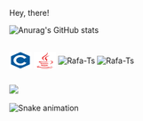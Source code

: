 Hey, there!

![Anurag's GitHub stats](https://github-readme-stats.vercel.app/api?username=tyagosousa&show_icons=true&theme=transparent) 

<div style="display: inline_block"><br>
  <img align="center" alt="Rafa-Js" height="30" width="40" src="https://raw.githubusercontent.com/devicons/devicon/master/icons/c/c-plain.svg">
  <img align="center" alt="Rafa-Ts" height="30" width="40" src="https://raw.githubusercontent.com/devicons/devicon/master/icons/java/java-plain.svg">
 <img align="center" alt="Rafa-Ts" height="30" width="40" src="https://cdn.jsdelivr.net/gh/devicons/devicon@latest/icons/git/git-original.svg" />
 <img align="center" alt="Rafa-Ts" height="30" width="40" src="https://cdn.jsdelivr.net/gh/devicons/devicon@latest/icons/postgresql/postgresql-original-wordmark.svg" /> 
</div>

  ##

<div> 
 <a href="https://instagram.com/tyagosousa_" target="_blank"><img src="https://img.shields.io/badge/-Instagram-%23E4405F?style=for-the-badge&logo=instagram&logoColor=white" target="_blank"></a>
</div>

![Snake animation](https://github.com/tyagosousa/tyagosousa/blob/output/github-contribution-grid-snake.svg)
